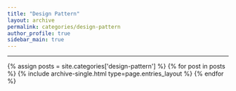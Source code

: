 ```yaml
---
title: "Design Pattern"
layout: archive
permalink: categories/design-pattern
author_profile: true
sidebar_main: true
---
```


***

{% assign posts = site.categories['design-pattern'] %}
{% for post in posts %} {% include archive-single.html type=page.entries_layout %} {% endfor %}